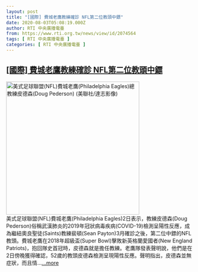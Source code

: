 ```yaml
---
layout: post
title: "[國際] 費城老鷹教練確診 NFL第二位教頭中鏢"
date: 2020-08-03T05:08:19.000Z
author: RTI 中央廣播電臺
from: https://www.rti.org.tw/news/view/id/2074564
tags: [ RTI 中央廣播電臺 ]
categories: [ RTI 中央廣播電臺 ]
---
```

<!--1596431299000-->
[[國際] 費城老鷹教練確診 NFL第二位教頭中鏢](https://www.rti.org.tw/news/view/id/2074564)
------

<div>
<img src="https://static.rti.org.tw/assets/thumbnails/2020/08/03/265b6fa56d84ab4d681e6104ec973c4b.jpg" width="360" alt="美式足球聯盟(NFL)費城老鷹(Philadelphia Eagles)總教練皮德森(Doug Pederson) (美聯社/達志影像)" title="美式足球聯盟(NFL)費城老鷹(Philadelphia Eagles)總教練皮德森(Doug Pederson) (美聯社/達志影像)"><br>美式足球聯盟(NFL)費城老鷹(Philadelphia Eagles)2日表示，教練皮德森(Doug Pederson)俗稱武漢肺炎的2019年冠狀病毒疾病(COVID-19)檢測呈陽性反應，成為繼紐奧良聖徒(Saints)教練裴頓(Sean Payton)3月確診之後，第二位中鏢的NFL教頭。費城老鷹在2018年超級盃(Super Bowl)擊敗新英格蘭愛國者(New England Patriots)，抱回隊史首冠時，皮德森就是擔任教練。老鷹隊發表聲明說，他們是在2日傍晚獲得確認，52歲的教頭皮德森檢測呈現陽性反應。聲明指出，皮德森並無症狀，而且情...<a target="_blank" href="https://www.rti.org.tw/news/view/id/2074564">...more</a>
</div>
